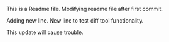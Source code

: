This is a Readme file. 
Modifying readme file after first commit.

Adding new line.
New line to test diff tool functionality.

This update will cause trouble.